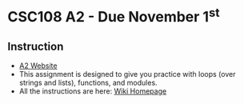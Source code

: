 # CSC108 A2 - Due November 1<sup>st</sup>
## Instruction
- [A2 Website](http://www.teach.cs.toronto.edu/~csc108h/fall/assignments/a2/index.shtml)
- This assignment is designed to give you practice with loops (over strings and lists), functions, and modules. 
- All the instructions are here: [Wiki Homepage](https://github.com/Leeestephen/csc108-a2/wiki/)